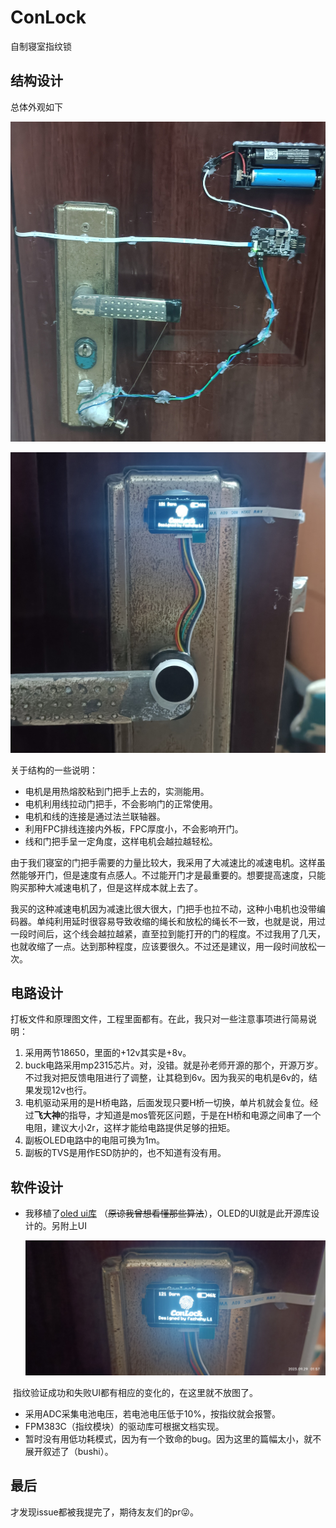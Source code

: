 # ConLock

自制寝室指纹锁

## 结构设计

总体外观如下

![](3_Document/image/室内.jpg)

![](3_Document/image/室外.jpg)

关于结构的一些说明：

- 电机是用热熔胶粘到门把手上去的，实测能用。
- 电机利用线拉动门把手，不会影响门的正常使用。
- 电机和线的连接是通过法兰联轴器。
- 利用FPC排线连接内外板，FPC厚度小，不会影响开门。
- 线和门把手呈一定角度，这样电机会越拉越轻松。

由于我们寝室的门把手需要的力量比较大，我采用了大减速比的减速电机。这样虽然能够开门，但是速度有点感人。不过能开门才是最重要的。想要提高速度，只能购买那种大减速电机了，但是这样成本就上去了。

我买的这种减速电机因为减速比很大很大，门把手也拉不动，这种小电机也没带编码器。单纯利用延时很容易导致收缩的绳长和放松的绳长不一致，也就是说，用过一段时间后，这个线会越拉越紧，直至拉到能打开的门的程度。不过我用了几天，也就收缩了一点。达到那种程度，应该要很久。不过还是建议，用一段时间放松一次。

## 电路设计

打板文件和原理图文件，工程里面都有。在此，我只对一些注意事项进行简易说明：

1. 采用两节18650，里面的+12v其实是+8v。
2. buck电路采用mp2315芯片。对，没错。就是孙老师开源的那个，开源万岁。不过我对把反馈电阻进行了调整，让其稳到6v。因为我买的电机是6v的，结果发现12v也行。
3. 电机驱动采用的是H桥电路，后面发现只要H桥一切换，单片机就会复位。经过**飞大神**的指导，才知道是mos管死区问题，于是在H桥和电源之间串了一个电阻，建议大小2r，这样才能给电路提供足够的扭矩。
4. 副板OLED电路中的电阻可换为1m。
5. 副板的TVS是用作ESD防护的，也不知道有没有用。

## 软件设计

- 我移植了[oled ui库](https://github.com/hello-myj/stm32_oled) （~~原谅我曾想看懂那些算法~~），OLED的UI就是此开源库设计的。另附上UI

  ![](3_Document/image/UI特写.jpg)

​		指纹验证成功和失败UI都有相应的变化的，在这里就不放图了。

- 采用ADC采集电池电压，若电池电压低于10%，按指纹就会报警。
- FPM383C（指纹模块）的驱动库可根据文档实现。
- 暂时没有用低功耗模式，因为有一个致命的bug。因为这里的篇幅太小，就不展开叙述了（bushi）。

## 最后

才发现issue都被我提完了，期待友友们的pr:stuck_out_tongue_winking_eye:。
